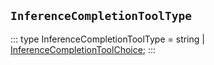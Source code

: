 ## `InferenceCompletionToolType`
:::
type InferenceCompletionToolType = string | [InferenceCompletionToolChoice](./InferenceCompletionToolChoice.md);
:::
